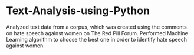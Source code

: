 # Text-Analysis-using-Python
Analyzed text data from a corpus, which was created using the comments on hate speech against women on The Red Pill Forum. Performed Machine Learning algorithm to choose the best one in order to identify hate speech against women.
